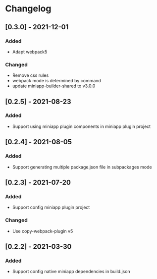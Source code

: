 # Changelog

## [0.3.0] - 2021-12-01

### Added

- Adapt webpack5

### Changed

- Remove css rules
- webpack mode is determined by command
- update miniapp-builder-shared to v3.0.0

## [0.2.5] - 2021-08-23

### Added

- Support using miniapp plugin components in miniapp plugin project

## [0.2.4] - 2021-08-05

### Added

- Support generating multiple package.json file in subpackages mode

## [0.2.3] - 2021-07-20

### Added

- Support config miniapp plugin project

### Changed

- Use copy-webpack-plugin v5

## [0.2.2] - 2021-03-30

### Added

- Support config native miniapp dependencies in build.json
